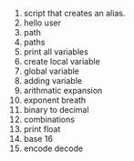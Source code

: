 1. script that creates an alias.
2. hello user
3. path
4. paths
5. print all variables
6. create local variable
7. global variable
8. adding variable
9. arithmatic expansion
10. exponent breath
11. binary to decimal
12. combinations
13. print float
14. base 16
15. encode decode
